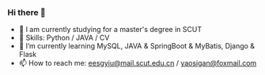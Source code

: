 ### Hi there 👋

<!--
**yiumac/yiumac** is a ✨ _special_ ✨ repository because its `README.md` (this file) appears on your GitHub profile.

Here are some ideas to get you started:

- 📘 I’m currently studying for 
- 🔧 Skills: Python / JAVA / CV
- 🌱 I’m currently learning JAVA, MySQL, SpringBoot, MyBatis, Flask...
- 👯 I’m looking to collaborate on ...
- 🤔 I’m looking for help with ...
- 💬 Ask me about ...
- 📫 How to reach me: eesgyiu@mail.scut.edu.cn
- 😄 Pronouns: ...
- ⚡ Fun fact: ...
-->

- 📘 I am currently studying for a master's degree in SCUT
- 🔧 Skills: Python / JAVA / CV
- 🌱 I’m currently learning MySQL, JAVA & SpringBoot & MyBatis, Django & Flask
- 📫 How to reach me: eesgyiu@mail.scut.edu.cn / yaosigan@foxmail.com
